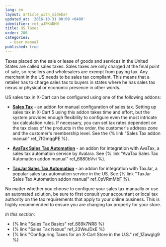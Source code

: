 ```yaml
---
lang: en
layout: article_with_sidebar
updated_at: '2016-10-31 00:09 +0400'
identifier: ref_aJPK4DHN
title: US Taxes
order: 200
categories:
  - User manual
published: true
---
```

Taxes placed on the sale or lease of goods and services in the United States are called sales taxes. Sales taxes are only charged at the final point of sale, so resellers and wholesalers are exempt from paying tax. Any merchant in the US needs to be sales tax compliant. This means that a retailer has to charge sales tax to buyers in states where he has sales tax nexus or physical or economic presence in other words.

US sales tax in X-Cart can be configured using one of the following addons:

   * **[Sales Tax](https://market.x-cart.com/addons/sales-tax.html)** - an addon for manual configuration of sales tax. Setting up sales tax in X-Cart 5 using this addon takes time and effort, but the system provides enough flexibility to configure even the most intricate tax calculation rules. If necessary, you can set tax rates dependent on the tax class of the products in the order, the customer's address zone and the customer's membership level.
See the {% link "Sales Tax addon manual" ref_7fGmqgPE %}.
   
   * **[AvaTax Sales Tax Automation](https://market.x-cart.com/addons/avatax-sales-tax-automation.html)** - an addon for integration with AvaTax, a sales tax automation service by Avalara. See {% link "AvaTax Sales Tax Automation addon manual" ref_6880bVvi %}. 
   
   * **[TaxJar Sales Tax Automation](https://market.x-cart.com/addons/taxjar-sales-tax-automation.html)** - an addon for integration with TaxJar, a popular sales tax automation service in the US. See {% link "TaxJar Sales Tax Automation addon manual" ref_0pVRmMbF %}.

No matter whether you choose to configure your sales tax manually or use an automated solution, be sure to first consult your accountant or local tax authority on the tax requirements that apply to your online business. This is highly recommended to ensure you are charging tax properly for your store.

_In this section_:

*  {% link "Sales Tax Basics" ref_689k7NR8 %}
*  {% link "Sales Tax Nexus" ref_23WeJDxE %}
*  {% link "Configuring Taxes for an X-Cart Store in the U.S." ref_1ZawgIg9 %}
